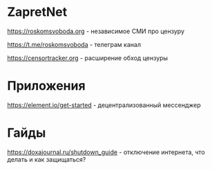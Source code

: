 # ZapretNet
https://roskomsvoboda.org - независимое СМИ про цензуру

https://t.me/roskomsvoboda - телеграм канал

https://censortracker.org - расширение обход цензуры

# Приложения
https://element.io/get-started - децентрализованный мессенджер

# Гайды
https://doxajournal.ru/shutdown_guide - отключение интернета, что делать и как защищаться?
